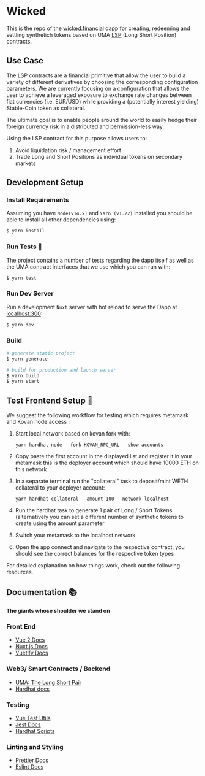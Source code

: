 # Wicked

This is the repo of the [wicked.financial](https://wicked.financial/) dapp for
creating, redeeming and settling synthetich tokens based on UMA
[LSP](https://medium.com/uma-project/introducing-umas-long-short-pair-lsp-financial-primitive-84596803864f) (Long Short Position)
contracts.

## Use Case

The LSP contracts are a financial primitive that allow the user to build a variety of different derivatives by choosing the corresponding configuration parameters.
We are currently focusing on a configuration that allows the user to achieve a
leveraged exposure to exchange rate changes between fiat currencies (i.e.
EUR/USD) while providing a (potentially interest yielding) Stable-Coin token as collateral.

The ultimate goal is to enable people around the world to easily hedge their foreign currency risk in a distributed and permission-less way.

Using the LSP contract for this purpose allows users to:

1. Avoid liquidation risk / management effort
2. Trade Long and Short Positions as individual tokens on secondary markets

## Development Setup

### Install Requirements

Assuming you have `Node(v14.x)` and `Yarn (v1.22)` installed you should be able to install
all other dependencies using:

```bash
$ yarn install
```

### Run Tests 🧪
The project contains a number of tests regarding the dapp itself as well as the UMA contract interfaces that we use which you can run with:

```bash
$ yarn test
```

### Run Dev Server

Run a development `Nuxt` server with hot reload to serve the Dapp at [localhost:300](http://localhost:3000/):

```bash
$ yarn dev
```

### Build

```bash
# generate static project
$ yarn generate

# build for production and launch server
$ yarn build
$ yarn start
```


## Test Frontend Setup 🐥

We suggest the following workflow for testing which requires metamask and Kovan node access :

1. Start local network based on kovan fork with:

   `yarn hardhat node --fork KOVAN_RPC_URL --show-accounts`

2. Copy paste the first account in the displayed list and register it in your metamask this is the deployer account which should have 10000 ETH on this network
3. In a separate terminal run the "collateral" task to deposit/mint WETH collateral to your deployer account:

   `yarn hardhat collateral --amount 100 --network localhost `

4. Run the hardhat task to generate 1 pair of Long / Short Tokens (alternatively you can set a different number of synthetic tokens to create using the amount parameter
5. Switch your metamask to the localhost network
6. Open the app connect and navigate to the respective contract, you should see the correct balances for the respective token types

For detailed explanation on how things work, check out the following resources.

## Documentation 📚

#### The giants whose shoulder we stand on

### Front End

- [Vue 2 Docs](https://vuejs.org/v2/guide/)
- [Nuxt.js Docs](https://nuxtjs.org)
- [Vuetify Docs](https://vuetifyjs.com/en/introduction/why-vuetify/)

### Web3/ Smart Contracts / Backend

- [UMA: The Long Short Pair](https://docs.umaproject.org/synthetic-tokens/long-short-pair)
- [Hardhat docs](https://hardhat.org/getting-started)

### Testing

- [Vue Test Utils](https://vue-test-utils.vuejs.org/)
- [Jest Docs](https://jestjs.io/docs/api)
- [Hardhat Scripts](https://hardhat.org/guides/scripts.html)

### Linting and Styling

- [Prettier Docs](https://prettier.io/docs/en/configuration.html)
- [Eslint Docs](https://eslint.org/docs/user-guide/configuring/)
